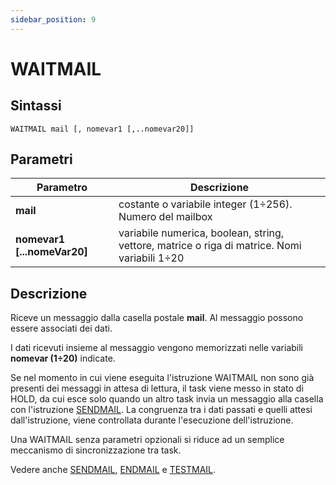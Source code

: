 ```yaml
---
sidebar_position: 9
---
```


# WAITMAIL

## Sintassi

  ```
WAITMAIL mail [, nomevar1 [,..nomevar20]]
  ```

## Parametri
|Parametro                    | Descrizione                                                                                           |                
|-----------------------------|-------------------------------------------------------------------------------------------------------|
| **mail**                    | costante o variabile integer (1÷256). Numero del mailbox                                              |       
| **nomevar1 [...nomeVar20]** | variabile numerica, boolean, string, vettore, matrice o riga di matrice. Nomi variabili 1÷20          |  

## Descrizione
Riceve un messaggio dalla casella postale **mail**. Al messaggio possono essere associati dei dati.

I dati ricevuti insieme al messaggio vengono memorizzati nelle variabili **nomevar (1÷20)** indicate.

Se nel momento in cui viene eseguita l'istruzione WAITMAIL non sono già presenti dei messaggi in attesa di lettura, il task viene messo in stato di HOLD, da cui esce solo quando un altro task invia un messaggio alla casella con l'istruzione [SENDMAIL](SENDMAIL.md). La congruenza tra i dati passati e quelli attesi dall'istruzione, viene controllata durante l'esecuzione dell'istruzione.

Una WAITMAIL senza parametri opzionali si riduce ad un semplice meccanismo di sincronizzazione tra task.

Vedere anche [SENDMAIL](SENDMAIL.md), [ENDMAIL](ENDMAIL.md) e [TESTMAIL](../Gestione-di-flusso/TESTMAIL.md).